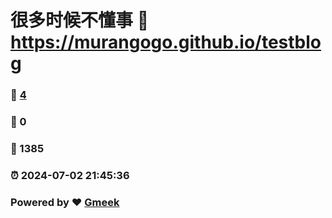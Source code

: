 # 很多时候不懂事 :link: https://murangogo.github.io/testblog 
### :page_facing_up: [4](https://murangogo.github.io/testblog/tag.html) 
### :speech_balloon: 0 
### :hibiscus: 1385 
### :alarm_clock: 2024-07-02 21:45:36 
### Powered by :heart: [Gmeek](https://github.com/Meekdai/Gmeek)
